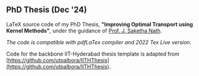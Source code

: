 ## PhD Thesis (Dec '24)

LaTeX source code of my PhD Thesis, **"Improving Optimal Transport using Kernel Methods"**, under the guidance of [Prof. J. Saketha Nath](https://people.iith.ac.in/saketha/). 

*The code is compatible with pdfLaTex compiler and 2022 Tex Live version.*

Code for the backbone IIT-Hyderabad thesis template is adapted from [https://github.com/utpalbora/IITHThesis](https://github.com/utpalbora/IITHThesis).
